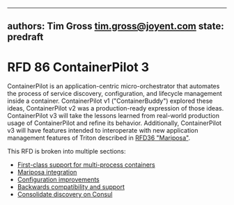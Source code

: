 ----
authors: Tim Gross <tim.gross@joyent.com>
state: predraft
----
<!--
This Source Code Form is subject to the terms of the Mozilla Public
License, v. 2.0. If a copy of the MPL was not distributed with this
file, You can obtain one at http://mozilla.org/MPL/2.0/.
-->


# RFD 86 ContainerPilot 3

ContainerPilot is an application-centric micro-orchestrator that automates the process of service discovery, configuration, and lifecycle management inside a container. ContainerPilot v1 ("ContainerBuddy") explored these ideas, ContainerPilot v2 was a production-ready expression of those ideas. ContainerPilot v3 will take the lessons learned from real-world production usage of ContainerPilot and refine its behavior. Additionally, ContainerPilot v3 will have features intended to interoperate with new application management features of Triton described in [RFD36 "Mariposa"](https://github.com/joyent/rfd/blob/master/rfd/0036/README.md).

This RFD is broken into multiple sections:

- [First-class support for multi-process containers](multiprocess.md)
- [Mariposa integration](mariposa.md)
- [Configuration improvements](config.md)
- [Backwards compatibility and support](compat.md)
- [Consolidate discovery on Consul](consul.md)
